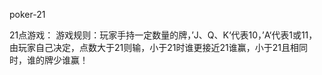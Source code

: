 poker-21

21点游戏：
游戏规则：玩家手持一定数量的牌，’J、Q、K‘代表10，’A‘代表1或11，由玩家自己决定，点数大于21则输，小于21时谁更接近21谁赢，小于21且相同时，谁的牌少谁赢！

